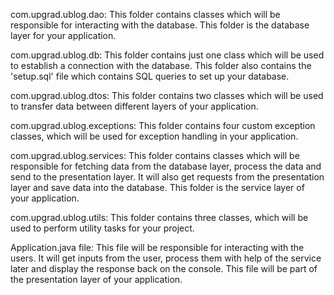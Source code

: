 com.upgrad.ublog.dao: This folder contains classes which will be responsible for interacting with the database. This folder is the database layer for your application.

com.upgrad.ublog.db: This folder contains just one class which will be used to establish a connection with the database. This folder also contains the 'setup.sql' file which contains SQL queries to set up your database.

com.upgrad.ublog.dtos: This folder contains two classes which will be used to transfer data between different layers of your application.

com.upgrad.ublog.exceptions: This folder contains four custom exception classes, which will be used for exception handling in your application.

com.upgrad.ublog.services: This folder contains classes which will be responsible for fetching data from the database layer, process the data and send to the presentation layer. It will also get requests from the presentation layer and save data into the database. This folder is the service layer of your application.

com.upgrad.ublog.utils: This folder contains three classes, which will be used to perform utility tasks for your project.

Application.java file: This file will be responsible for interacting with the users. It will get inputs from the user, process them with help of the service later and display the response back on the console. This file will be part of the presentation layer of your application.